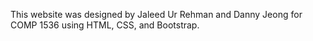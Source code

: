 This website was designed by Jaleed Ur Rehman and Danny Jeong for COMP 1536 using HTML, CSS, and Bootstrap.
